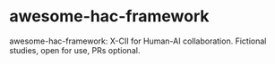 # awesome-hac-framework
awesome-hac-framework: X-CII for Human-AI collaboration. Fictional studies, open for use, PRs optional.
